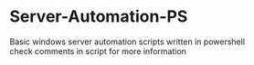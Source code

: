 # Server-Automation-PS
Basic windows server automation scripts written in powershell <br> 
check comments in script for more information

